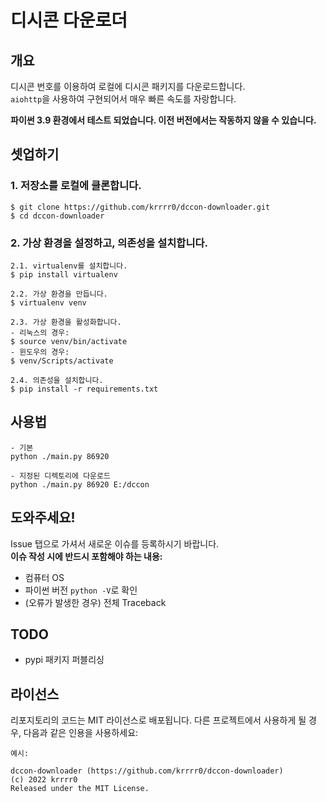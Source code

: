 # 디시콘 다운로더
## 개요
디시콘 번호를 이용하여 로컬에 디시콘 패키지를 다운로드합니다.  
`aiohttp`을 사용하여 구현되어서 매우 빠른 속도를 자랑합니다.  
  
**파이썬 3.9 환경에서 테스트 되었습니다. 이전 버전에서는 작동하지 않을 수 있습니다.**

## 셋업하기
### 1. 저장소를 로컬에 클론합니다.
```
$ git clone https://github.com/krrrr0/dccon-downloader.git
$ cd dccon-downloader
```

### 2. 가상 환경을 설정하고, 의존성을 설치합니다.
```
2.1. virtualenv를 설치합니다.
$ pip install virtualenv

2.2. 가상 환경을 만듭니다.
$ virtualenv venv

2.3. 가상 환경을 활성화합니다.
- 리눅스의 경우:
$ source venv/bin/activate
- 윈도우의 경우:
$ venv/Scripts/activate

2.4. 의존성을 설치합니다.
$ pip install -r requirements.txt
```

## 사용법
```
- 기본
python ./main.py 86920

- 지정된 디렉토리에 다운로드
python ./main.py 86920 E:/dccon
```

## 도와주세요!
Issue 탭으로 가셔서 새로운 이슈를 등록하시기 바랍니다.  
**이슈 작성 시에 반드시 포함해야 하는 내용:**
- 컴퓨터 OS
- 파이썬 버전 `python -V`로 확인
- (오류가 발생한 경우) 전체 Traceback


## TODO
- pypi 패키지 퍼블리싱


## 라이선스
리포지토리의 코드는 MIT 라이선스로 배포됩니다. 다른 프로젝트에서 사용하게 될 경우, 다음과 같은 인용을 사용하세요:
```
예시:

dccon-downloader (https://github.com/krrrr0/dccon-downloader)
(c) 2022 krrrr0
Released under the MIT License.
```
